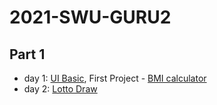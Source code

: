 # 2021-SWU-GURU2
## Part 1
  * day 1: [UI Basic](https://github.com/lollin0/2021-SWU-GURU2/tree/main/UIBasic), First Project - [BMI calculator](https://github.com/lollin0/2021-SWU-GURU2/tree/main/FristProject)
  * day 2: [Lotto Draw](https://github.com/lollin0/2021-SWU-GURU2/tree/main/LottoDraw)
